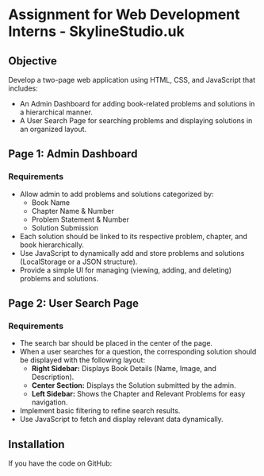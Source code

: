 # Assignment for Web Development Interns - SkylineStudio.uk

## Objective

Develop a two-page web application using HTML, CSS, and JavaScript that includes:

*   An Admin Dashboard for adding book-related problems and solutions in a hierarchical manner.
*   A User Search Page for searching problems and displaying solutions in an organized layout.

## Page 1: Admin Dashboard

### Requirements

*   Allow admin to add problems and solutions categorized by:
    *   Book Name
    *   Chapter Name & Number
    *   Problem Statement & Number
    *   Solution Submission
*   Each solution should be linked to its respective problem, chapter, and book hierarchically.
*   Use JavaScript to dynamically add and store problems and solutions (LocalStorage or a JSON structure).
*   Provide a simple UI for managing (viewing, adding, and deleting) problems and solutions.

## Page 2: User Search Page

### Requirements

*   The search bar should be placed in the center of the page.
*   When a user searches for a question, the corresponding solution should be displayed with the following layout:
    *   **Right Sidebar:** Displays Book Details (Name, Image, and Description).
    *   **Center Section:** Displays the Solution submitted by the admin.
    *   **Left Sidebar:** Shows the Chapter and Relevant Problems for easy navigation.
*   Implement basic filtering to refine search results.
*   Use JavaScript to fetch and display relevant data dynamically.

## Installation

If you have the code on GitHub:
